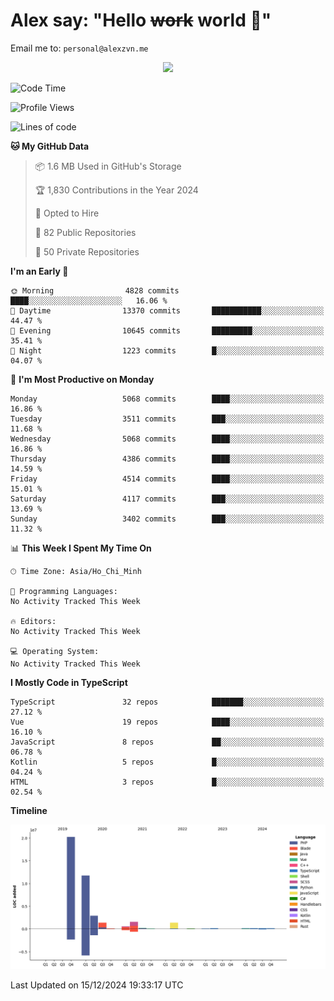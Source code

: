 # Alex say: "Hello ~~work~~ world 🐾"
Email me to: `personal@alexzvn.me`


<p align=center>
  <a href="https://skillicons.dev">
    <img src="https://skillicons.dev/icons?i=ts,js,php,nodejs,bun,vue,nuxt,react,svelte,tauri,laravel,rust,mongodb,docker,electron,redis,rabbitmq,tailwind,git,cloudflare,elysia,mysql,nginx,rollupjs,sentry,ubuntu,yarn,html,css,vite" />
  </a>
</p>

<!--START_SECTION:waka-->
![Code Time](http://img.shields.io/badge/Code%20Time-1%2C066%20hrs%2055%20mins-blue)

![Profile Views](http://img.shields.io/badge/Profile%20Views-2-blue)

![Lines of code](https://img.shields.io/badge/From%20Hello%20World%20I%27ve%20Written-40.8%20million%20lines%20of%20code-blue)

**🐱 My GitHub Data** 

> 📦 1.6 MB Used in GitHub's Storage 
 > 
> 🏆 1,830 Contributions in the Year 2024
 > 
> 💼 Opted to Hire
 > 
> 📜 82 Public Repositories 
 > 
> 🔑 50 Private Repositories 
 > 
**I'm an Early 🐤** 

```text
🌞 Morning                4828 commits        ████░░░░░░░░░░░░░░░░░░░░░   16.06 % 
🌆 Daytime                13370 commits       ███████████░░░░░░░░░░░░░░   44.47 % 
🌃 Evening                10645 commits       █████████░░░░░░░░░░░░░░░░   35.41 % 
🌙 Night                  1223 commits        █░░░░░░░░░░░░░░░░░░░░░░░░   04.07 % 
```
📅 **I'm Most Productive on Monday** 

```text
Monday                   5068 commits        ████░░░░░░░░░░░░░░░░░░░░░   16.86 % 
Tuesday                  3511 commits        ███░░░░░░░░░░░░░░░░░░░░░░   11.68 % 
Wednesday                5068 commits        ████░░░░░░░░░░░░░░░░░░░░░   16.86 % 
Thursday                 4386 commits        ████░░░░░░░░░░░░░░░░░░░░░   14.59 % 
Friday                   4514 commits        ████░░░░░░░░░░░░░░░░░░░░░   15.01 % 
Saturday                 4117 commits        ███░░░░░░░░░░░░░░░░░░░░░░   13.69 % 
Sunday                   3402 commits        ███░░░░░░░░░░░░░░░░░░░░░░   11.32 % 
```


📊 **This Week I Spent My Time On** 

```text
🕑︎ Time Zone: Asia/Ho_Chi_Minh

💬 Programming Languages: 
No Activity Tracked This Week

🔥 Editors: 
No Activity Tracked This Week

💻 Operating System: 
No Activity Tracked This Week
```

**I Mostly Code in TypeScript** 

```text
TypeScript               32 repos            ███████░░░░░░░░░░░░░░░░░░   27.12 % 
Vue                      19 repos            ████░░░░░░░░░░░░░░░░░░░░░   16.10 % 
JavaScript               8 repos             ██░░░░░░░░░░░░░░░░░░░░░░░   06.78 % 
Kotlin                   5 repos             █░░░░░░░░░░░░░░░░░░░░░░░░   04.24 % 
HTML                     3 repos             █░░░░░░░░░░░░░░░░░░░░░░░░   02.54 % 
```



**Timeline**

![Lines of Code chart](https://raw.githubusercontent.com/alexzvn/alexzvn/main/assets/bar_graph.png)


 Last Updated on 15/12/2024 19:33:17 UTC
<!--END_SECTION:waka-->

